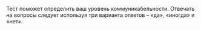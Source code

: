 Тест поможет определить ваш уровень коммуникабельности.
Отвечать на вопросы следует используя три варианта ответов – «да», «иногда» и «нет».